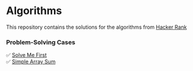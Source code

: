 <h1> Algorithms</h1>

 This repository contains the solutions for the algorithms from [Hacker Rank](https://www.hackerrank.com/dashboard)
 
 <h3> Problem-Solving Cases </h3>

:white_check_mark: [Solve Me First](https://github.com/ekaterinadvolkova/Algorithms/tree/main/Solve_me_first) <br>
:white_check_mark: [Simple Array Sum](https://github.com/ekaterinadvolkova/Algorithms/tree/main/Simple%20Array%20Sum) <br>


